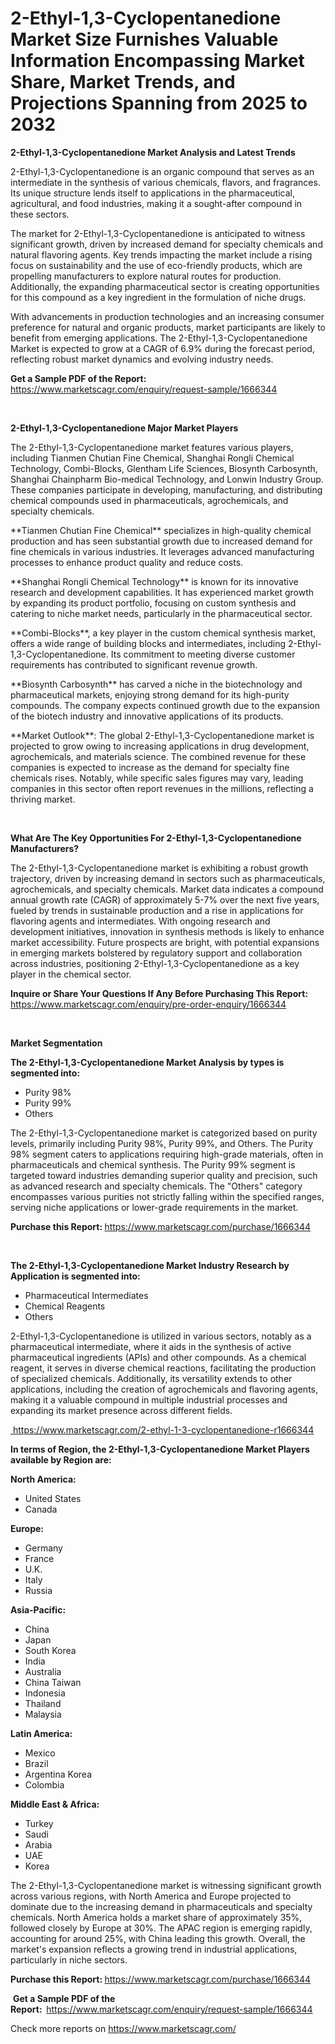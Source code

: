 <p><h1>2-Ethyl-1,3-Cyclopentanedione Market Size Furnishes Valuable Information Encompassing Market Share, Market Trends, and Projections Spanning from 2025 to 2032</h1></p><p><strong>2-Ethyl-1,3-Cyclopentanedione Market Analysis and Latest Trends</strong></p>
<p><p>2-Ethyl-1,3-Cyclopentanedione is an organic compound that serves as an intermediate in the synthesis of various chemicals, flavors, and fragrances. Its unique structure lends itself to applications in the pharmaceutical, agricultural, and food industries, making it a sought-after compound in these sectors.</p><p>The market for 2-Ethyl-1,3-Cyclopentanedione is anticipated to witness significant growth, driven by increased demand for specialty chemicals and natural flavoring agents. Key trends impacting the market include a rising focus on sustainability and the use of eco-friendly products, which are propelling manufacturers to explore natural routes for production. Additionally, the expanding pharmaceutical sector is creating opportunities for this compound as a key ingredient in the formulation of niche drugs.</p><p>With advancements in production technologies and an increasing consumer preference for natural and organic products, market participants are likely to benefit from emerging applications. The 2-Ethyl-1,3-Cyclopentanedione Market is expected to grow at a CAGR of 6.9% during the forecast period, reflecting robust market dynamics and evolving industry needs.</p></p>
<p><strong>Get a Sample PDF of the Report:&nbsp;</strong> <a href="https://www.marketscagr.com/enquiry/request-sample/1666344?utm_campaign=2208&utm_medium=2&utm_source=Github&utm_content=ia&utm_term=02022025&utm_id=2-ethyl-13-cyclopentanedione">https://www.marketscagr.com/enquiry/request-sample/1666344</a></p>
<p>&nbsp;</p>
<p><strong>2-Ethyl-1,3-Cyclopentanedione Major Market Players</strong></p>
<p><p>The 2-Ethyl-1,3-Cyclopentanedione market features various players, including Tianmen Chutian Fine Chemical, Shanghai Rongli Chemical Technology, Combi-Blocks, Glentham Life Sciences, Biosynth Carbosynth, Shanghai Chainpharm Bio-medical Technology, and Lonwin Industry Group. These companies participate in developing, manufacturing, and distributing chemical compounds used in pharmaceuticals, agrochemicals, and specialty chemicals.</p><p>**Tianmen Chutian Fine Chemical** specializes in high-quality chemical production and has seen substantial growth due to increased demand for fine chemicals in various industries. It leverages advanced manufacturing processes to enhance product quality and reduce costs.</p><p>**Shanghai Rongli Chemical Technology** is known for its innovative research and development capabilities. It has experienced market growth by expanding its product portfolio, focusing on custom synthesis and catering to niche market needs, particularly in the pharmaceutical sector.</p><p>**Combi-Blocks**, a key player in the custom chemical synthesis market, offers a wide range of building blocks and intermediates, including 2-Ethyl-1,3-Cyclopentanedione. Its commitment to meeting diverse customer requirements has contributed to significant revenue growth.</p><p>**Biosynth Carbosynth** has carved a niche in the biotechnology and pharmaceutical markets, enjoying strong demand for its high-purity compounds. The company expects continued growth due to the expansion of the biotech industry and innovative applications of its products.</p><p>**Market Outlook**: The global 2-Ethyl-1,3-Cyclopentanedione market is projected to grow owing to increasing applications in drug development, agrochemicals, and materials science. The combined revenue for these companies is expected to increase as the demand for specialty fine chemicals rises. Notably, while specific sales figures may vary, leading companies in this sector often report revenues in the millions, reflecting a thriving market.</p></p>
<p>&nbsp;</p>
<p><strong>What Are The Key Opportunities For 2-Ethyl-1,3-Cyclopentanedione Manufacturers?</strong></p>
<p><p>The 2-Ethyl-1,3-Cyclopentanedione market is exhibiting a robust growth trajectory, driven by increasing demand in sectors such as pharmaceuticals, agrochemicals, and specialty chemicals. Market data indicates a compound annual growth rate (CAGR) of approximately 5-7% over the next five years, fueled by trends in sustainable production and a rise in applications for flavoring agents and intermediates. With ongoing research and development initiatives, innovation in synthesis methods is likely to enhance market accessibility. Future prospects are bright, with potential expansions in emerging markets bolstered by regulatory support and collaboration across industries, positioning 2-Ethyl-1,3-Cyclopentanedione as a key player in the chemical sector.</p></p>
<p><strong>Inquire or Share Your Questions If Any Before Purchasing This Report:</strong> <a href="https://www.marketscagr.com/enquiry/pre-order-enquiry/1666344?utm_campaign=2208&utm_medium=2&utm_source=Github&utm_content=ia&utm_term=02022025&utm_id=2-ethyl-13-cyclopentanedione">https://www.marketscagr.com/enquiry/pre-order-enquiry/1666344</a></p>
<p>&nbsp;</p>
<p><strong>Market Segmentation</strong></p>
<p><strong>The 2-Ethyl-1,3-Cyclopentanedione Market Analysis by types is segmented into:</strong></p>
<p><ul><li>Purity 98%</li><li>Purity 99%</li><li>Others</li></ul></p>
<p><p>The 2-Ethyl-1,3-Cyclopentanedione market is categorized based on purity levels, primarily including Purity 98%, Purity 99%, and Others. The Purity 98% segment caters to applications requiring high-grade materials, often in pharmaceuticals and chemical synthesis. The Purity 99% segment is targeted toward industries demanding superior quality and precision, such as advanced research and specialty chemicals. The "Others" category encompasses various purities not strictly falling within the specified ranges, serving niche applications or lower-grade requirements in the market.</p></p>
<p><strong>Purchase this Report:&nbsp;</strong><a href="https://www.marketscagr.com/purchase/1666344?utm_campaign=2208&utm_medium=2&utm_source=Github&utm_content=ia&utm_term=02022025&utm_id=2-ethyl-13-cyclopentanedione">https://www.marketscagr.com/purchase/1666344</a></p>
<p>&nbsp;</p>
<p><strong>The 2-Ethyl-1,3-Cyclopentanedione Market Industry Research by Application is segmented into:</strong></p>
<p><ul><li>Pharmaceutical Intermediates</li><li>Chemical Reagents</li><li>Others</li></ul></p>
<p><p>2-Ethyl-1,3-Cyclopentanedione is utilized in various sectors, notably as a pharmaceutical intermediate, where it aids in the synthesis of active pharmaceutical ingredients (APIs) and other compounds. As a chemical reagent, it serves in diverse chemical reactions, facilitating the production of specialized chemicals. Additionally, its versatility extends to other applications, including the creation of agrochemicals and flavoring agents, making it a valuable compound in multiple industrial processes and expanding its market presence across different fields.</p></p>
<p><a href="https://www.marketscagr.com/2-ethyl-1-3-cyclopentanedione-r1666344?utm_campaign=2208&utm_medium=2&utm_source=Github&utm_content=ia&utm_term=02022025&utm_id=2-ethyl-13-cyclopentanedione">&nbsp;https://www.marketscagr.com/2-ethyl-1-3-cyclopentanedione-r1666344</a></p>
<p><strong>In terms of Region, the 2-Ethyl-1,3-Cyclopentanedione Market Players available by Region are:</strong></p>
<p>
    <p> <strong> North America: </strong>
        <ul>
            <li>United States</li>
            <li>Canada</li>
        </ul>
        </p> 
    <p> <strong> Europe: </strong>
        <ul>
            <li>Germany</li>
            <li>France</li>
            <li>U.K.</li>
            <li>Italy</li>
            <li>Russia</li>
        </ul>
        </p> 
    <p> <strong> Asia-Pacific: </strong>
        <ul>
            <li>China</li>
            <li>Japan</li>
            <li>South Korea</li>
            <li>India</li>
            <li>Australia</li>
            <li>China Taiwan</li>
            <li>Indonesia</li>
            <li>Thailand</li>
            <li>Malaysia</li>
        </ul>
        </p> 
    <p> <strong> Latin America: </strong>
        <ul>
            <li>Mexico</li>
            <li>Brazil</li>
            <li>Argentina Korea</li>
            <li>Colombia</li>
        </ul>
        </p> 
    <p> <strong> Middle East & Africa: </strong>
        <ul>
            <li>Turkey</li>
            <li>Saudi</li>
            <li>Arabia</li>
            <li>UAE</li>
            <li>Korea</li>
        </ul>
    </p>
    </p>
<p><p>The 2-Ethyl-1,3-Cyclopentanedione market is witnessing significant growth across various regions, with North America and Europe projected to dominate due to the increasing demand in pharmaceuticals and specialty chemicals. North America holds a market share of approximately 35%, followed closely by Europe at 30%. The APAC region is emerging rapidly, accounting for around 25%, with China leading this growth. Overall, the market's expansion reflects a growing trend in industrial applications, particularly in niche sectors.</p></p>
<p><strong>Purchase this Report: </strong><a href="https://www.marketscagr.com/purchase/1666344?utm_campaign=2208&utm_medium=2&utm_source=Github&utm_content=ia&utm_term=02022025&utm_id=2-ethyl-13-cyclopentanedione">https://www.marketscagr.com/purchase/1666344</a></p>
<p>&nbsp;<strong>Get a Sample PDF of the Report:&nbsp;&nbsp;</strong><a href="https://www.marketscagr.com/enquiry/request-sample/1666344?utm_campaign=2208&utm_medium=2&utm_source=Github&utm_content=ia&utm_term=02022025&utm_id=2-ethyl-13-cyclopentanedione">https://www.marketscagr.com/enquiry/request-sample/1666344</a></p>
<p><strong></strong></p>
<p>Check more reports on <a href="https://www.marketscagr.com/?utm_campaign=2208&utm_medium=2&utm_source=Github&utm_content=ia&utm_term=02022025&utm_id=2-ethyl-13-cyclopentanedione">https://www.marketscagr.com/</a></p>